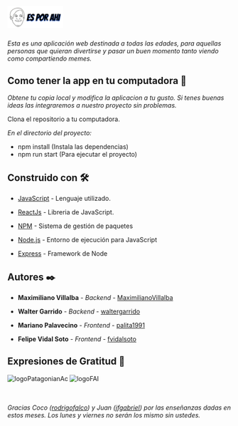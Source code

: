 #  <img src="https://github.com/palita1991/esporahi/blob/master/app/src/img/logo_esporahi2.png" alt="EsPorAhiLogo" width="25%" > 

_Esta es una aplicación web destinada a todas las edades, para aquellas personas que quieran divertirse y pasar un buen momento tanto viendo como compartiendo memes._

## Como tener la app en tu computadora 🚀

_Obtene tu copia local y modifica la aplicacion a tu gusto. Si tenes buenas ideas las integraremos a nuestro proyecto sin problemas._

Clona el repositorio a tu computadora.

_En el directorio del proyecto:_
* npm install (Instala las dependencias)
* npm run start (Para ejecutar el proyecto)

## Construido con 🛠️

- [JavaScript](https://developer.mozilla.org/es/docs/Web/JavaScript) - Lenguaje utilizado.

- [ReactJs](https://es.reactjs.org/) - Libreria de JavaScript.

- [NPM](https://www.npmjs.com/) - Sistema de gestión de paquetes

- [Node.js](https://nodejs.org/es/) - Entorno de ejecución para JavaScript

- [Express](https://expressjs.com/) - Framework de Node

## Autores ✒️

- **Maximiliano Villalba** - _Backend_ - [MaximilianoVillalba](https://github.com/MaximilianoVillalba)

- **Walter Garrido** - _Backend_ - [waltergarrido](https://github.com/waltergarrido)

- **Mariano Palavecino** - _Frontend_ - [palita1991](https://github.com/palita1991)

- **Felipe Vidal Soto** - _Frontend_ - [fvidalsoto](https://github.com/fvidalsoto)

## Expresiones de Gratitud 🎁
<div> <img src="https://academy.patagonian.it/wp-content/themes/patagonian-academy/custom/images/logo-patagonian-academy.svg" alt="logoPatagonianAc" width="25%" >        
<img src="https://pedco.uncoma.edu.ar/pluginfile.php/85/coursecat/description/logo-facu.png" alt="logoFAI" width="25%" > 
</div>
<br></br>

_Gracias Coco ([rodrigofalco](https://github.com/rodrigofalco)) y Juan ([jfgabriel](https://github.com/jfgabriel)) por las enseñanzas dadas en estos meses. Los lunes y viernes no serán los mismo sin ustedes._


